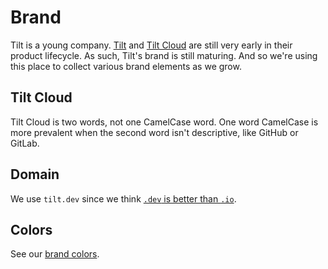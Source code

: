 # Brand

Tilt is a young company. [Tilt](https://docs.tilt.dev/) and [Tilt Cloud](https://cloud.tilt.dev/) are still very early in their product lifecycle. As such, Tilt's brand is still maturing. And so we're using this place to collect various brand elements as we grow.

## Tilt Cloud

Tilt Cloud is two words, not one CamelCase word. One word CamelCase is more prevalent when the second word isn't descriptive, like GitHub or GitLab.

## Domain

We use `tilt.dev` since we think [`.dev` is better than `.io`](https://medium.com/windmill-engineering/dev-is-a-better-io-why-we-moved-to-tilt-dev-9fc8321693d3).

## Colors

See our [brand colors](https://github.com/windmilleng/tilt/blob/master/web/src/constants.scss#L22).
